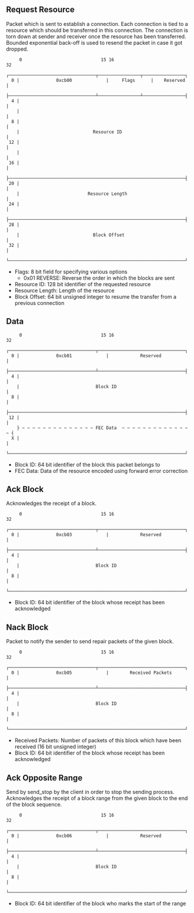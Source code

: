 ## Request Resource
Packet which is sent to establish a connection.
Each connection is tied to a resource which should be transferred in this connection.
The connection is torn down at sender and receiver once the resource has been transferred.
Bounded exponential back-off is used to resend the packet in case it got dropped. 
```
     0                              15 16                             32
    ┌─────────────────────────────────┬────────────────┬────────────────┐
  0 |              0xcb00             |     Flags      |    Reserved    |
    ├─────────────────────────────────┴────────────────┴────────────────┤
  4 |                                                                   |
    |                                                                   |
  8 |                                                                   |
    |                            Resource ID                            |
 12 |                                                                   |
    |                                                                   |
 16 |                                                                   |
    ├───────────────────────────────────────────────────────────────────┤
 20 |                                                                   |
    |                          Resource Length                          |
 24 |                                                                   |
    ├───────────────────────────────────────────────────────────────────┤
 28 |                                                                   |
    |                            Block Offset                           |
 32 |                                                                   | 
    └───────────────────────────────────────────────────────────────────┘
```
- Flags: 8 bit field for specifying various options
  - 0x01 REVERSE: Reverse the order in which the blocks are sent
- Resource ID: 128 bit identifier of the requested resource
- Resource Length: Length of the resource
- Block Offset: 64 bit unsigned integer to resume the transfer from a previous connection

## Data
```
     0                              15 16                             32
    ┌─────────────────────────────────┬─────────────────────────────────┐
  0 |              0xcb01             |            Reserved             |
    ├─────────────────────────────────┴─────────────────────────────────┤
  4 |                                                                   |
    |                             Block ID                              |
  8 |                                                                   |
    ├───────────────────────────────────────────────────────────────────┤
 12 |                                                                   |
    ├ ~ ~ ~ ~ ~ ~ ~ ~ ~ ~ ~ ~ ~ ~ FEC Data  ~ ~ ~ ~ ~ ~ ~ ~ ~ ~ ~ ~ ~ ~ ┤
  X |                                                                   | 
    └───────────────────────────────────────────────────────────────────┘
```
- Block ID: 64 bit identifier of the block this packet belongs to
- FEC Data: Data of the resource encoded using forward error correction

## Ack Block
Acknowledges the receipt of a block.
```
     0                              15 16                             32
    ┌─────────────────────────────────┬─────────────────────────────────┐
  0 |              0xcb03             |            Reserved             |
    ├─────────────────────────────────┴─────────────────────────────────┤
  4 |                                                                   |
    |                             Block ID                              |
  8 |                                                                   |
    └───────────────────────────────────────────────────────────────────┘
```
- Block ID: 64 bit identifier of the block whose receipt has been acknowledged

## Nack Block
Packet to notify the sender to send repair packets of the given block.
```
     0                              15 16                             32
    ┌─────────────────────────────────┬─────────────────────────────────┐
  0 |              0xcb05             |        Received Packets         |
    ├─────────────────────────────────┴─────────────────────────────────┤
  4 |                                                                   |
    |                             Block ID                              |
  8 |                                                                   |
    └───────────────────────────────────────────────────────────────────┘
```
- Received Packets: Number of packets of this block which have been received (16 bit unsigned integer)
- Block ID: 64 bit identifier of the block whose receipt has been acknowledged

## Ack Opposite Range
Send by send_stop by the client in order to stop the sending process.
Acknowledges the receipt of a block range from the given block to the end of the block sequence.
```
     0                              15 16                             32
    ┌─────────────────────────────────┬─────────────────────────────────┐
  0 |              0xcb06             |            Reserved             |
    ├─────────────────────────────────┴─────────────────────────────────┤
  4 |                                                                   |
    |                             Block ID                              |
  8 |                                                                   |
    └───────────────────────────────────────────────────────────────────┘
```
- Block ID: 64 bit identifier of the block who marks the start of the range